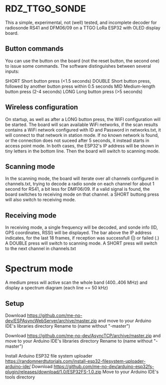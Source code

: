 RDZ_TTGO_SONDE
==============

This a simple, experimental, not (well) tested, and incomplete decoder for
radiosonde RS41 and DFM06/09 on a TTGO LoRa ESP32 with OLED display board.

## Button commands
You can use the button on the board (not the reset button, the second one) to
issue some commands. The software distinguishes between several inputs:

SHORT	Short button press (<1.5 seconds)
DOUBLE  Short button press, followed by another button press within 0.5 seconds
MID	Medium-length button press (2-4 seconds)
LONG	Long button press (>5 seconds)

## Wireless configuration

On startup, as well as after a LONG button press, the WiFI configuration will
be started.  The board will scan available WiFi networks, if the scan results
contains a WiFi network configured with ID and Password in networks.txt, it
will connect to that network in station mode. If no known network is found, or
the connection does not suceed after 5 seconds, it instead starts in access point
mode. In both cases, the ESP32's IP address will be shown in tiny letters in the
bottom line. Then the board will switch to scanning mode.

## Scanning mode

In the scanning mode, the board will iterate over all channels configured in
channels.txt, trying to decode a radio sonde on each channel for about 1 second
for RS41, a bit less for DMF06/09. If a valid signal is found, the board switches
to receiving mode on that channel.  a SHORT buttong press will also switch to
receiving mode.

## Receiving mode

In receiving mode, a single frequency will be decoded, and sonde info (ID, GPS
coordinates, RSSI) will be displayed. The bar above the IP address indicates,
for the last 18 frames, if reception was successfull (|) or failed (.) 
A DOUBLE press will switch to scanning mode.
A SHORT press will switch to the next channel in channels.txt

# Spectrum mode

A medium press will active scan the whole band (400..406 MHz) and display a
spectrum diagram (each line == 50 kHz)

## Setup

Download https://github.com/me-no-dev/ESPAsyncWebServer/archive/master.zip
and move to your Arduino IDE's libraries directory
Rename to (name without "-master")

Download https://github.com/me-no-dev/AsyncTCP/archive/master.zip
and move to your Arduino IDE's libraries directory
Rename to (name without "-master")

Install Arduino ESP32 file system uploader
https://randomnerdtutorials.com/install-esp32-filesystem-uploader-arduino-ide/
Download https://github.com/me-no-dev/arduino-esp32fs-plugin/releases/download/1.0/ESP32FS-1.0.zip
Move to your Arduino IDE's tools directory


